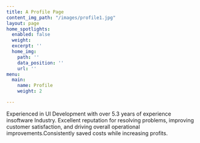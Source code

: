 ```yaml
---
title: A Profile Page
content_img_path: "/images/profile1.jpg"
layout: page
home_spotlights:
  enabled: false
  weight: 
  excerpt: ''
  home_img:
    path: ''
    data_position: ''
    url: ''
menu:
  main:
    name: Profile
    weight: 2

---
```

Experienced in UI Development with over 5.3 years of experience insoftware Industry. Excellent reputation for resolving problems, improving customer satisfaction, and driving overall operational improvements.Consistently saved costs while increasing profits.